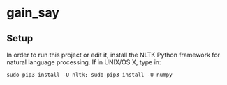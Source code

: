 # gain_say
## Setup
In order to run this project or edit it, install the NLTK Python framework for natural language processing.
If in UNIX/OS X, type in:
```
sudo pip3 install -U nltk; sudo pip3 install -U numpy
```
